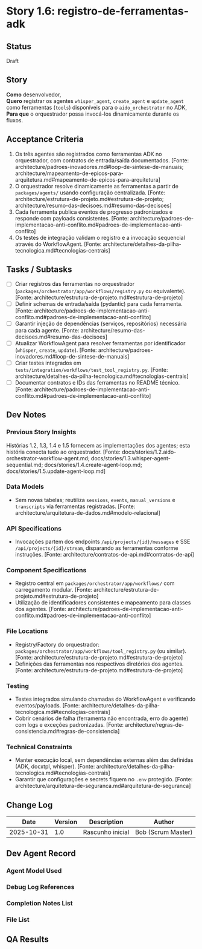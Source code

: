 ﻿# Story 1.6: registro-de-ferramentas-adk

## Status
Draft

## Story
**Como** desenvolvedor,\
**Quero** registrar os agentes `whisper_agent`, `create_agent` e `update_agent` como ferramentas (`tools`) disponíveis para o `aido_orchestrator` no ADK,\
**Para que** o orquestrador possa invocá-los dinamicamente durante os fluxos.

## Acceptance Criteria
1. Os três agentes são registrados como ferramentas ADK no orquestrador, com contratos de entrada/saída documentados. [Fonte: architecture/padroes-inovadores.md#loop-de-sintese-de-manuais; architecture/mapeamento-de-epicos-para-arquitetura.md#mapeamento-de-epicos-para-arquitetura]
2. O orquestrador resolve dinamicamente as ferramentas a partir de `packages/agents/` usando configuração centralizada. [Fonte: architecture/estrutura-de-projeto.md#estrutura-de-projeto; architecture/resumo-das-decisoes.md#resumo-das-decisoes]
3. Cada ferramenta publica eventos de progresso padronizados e responde com payloads consistentes. [Fonte: architecture/padroes-de-implementacao-anti-conflito.md#padroes-de-implementacao-anti-conflito]
4. Os testes de integração validam o registro e a invocação sequencial através do WorkflowAgent. [Fonte: architecture/detalhes-da-pilha-tecnologica.md#tecnologias-centrais]

## Tasks / Subtasks
- [ ] Criar registros das ferramentas no orquestrador (`packages/orchestrator/app/workflows/registry.py` ou equivalente). [Fonte: architecture/estrutura-de-projeto.md#estrutura-de-projeto]
- [ ] Definir schemas de entrada/saída (pydantic) para cada ferramenta. [Fonte: architecture/padroes-de-implementacao-anti-conflito.md#padroes-de-implementacao-anti-conflito]
- [ ] Garantir injeção de dependências (serviços, repositórios) necessária para cada agente. [Fonte: architecture/resumo-das-decisoes.md#resumo-das-decisoes]
- [ ] Atualizar WorkflowAgent para resolver ferramentas por identificador (`whisper`, `create`, `update`). [Fonte: architecture/padroes-inovadores.md#loop-de-sintese-de-manuais]
- [ ] Criar testes integrados em `tests/integration/workflows/test_tool_registry.py`. [Fonte: architecture/detalhes-da-pilha-tecnologica.md#tecnologias-centrais]
- [ ] Documentar contratos e IDs das ferramentas no README técnico. [Fonte: architecture/padroes-de-implementacao-anti-conflito.md#padroes-de-implementacao-anti-conflito]

## Dev Notes
### Previous Story Insights
Histórias 1.2, 1.3, 1.4 e 1.5 fornecem as implementações dos agentes; esta história conecta tudo ao orquestrador. [Fonte: docs/stories/1.2.aido-orchestrator-workflow-agent.md; docs/stories/1.3.whisper-agent-sequential.md; docs/stories/1.4.create-agent-loop.md; docs/stories/1.5.update-agent-loop.md]

### Data Models
- Sem novas tabelas; reutiliza `sessions`, `events`, `manual_versions` e `transcripts` via ferramentas registradas. [Fonte: architecture/arquitetura-de-dados.md#modelo-relacional]

### API Specifications
- Invocações partem dos endpoints `/api/projects/{id}/messages` e SSE `/api/projects/{id}/stream`, disparando as ferramentas conforme instruções. [Fonte: architecture/contratos-de-api.md#contratos-de-api]

### Component Specifications
- Registro central em `packages/orchestrator/app/workflows/` com carregamento modular. [Fonte: architecture/estrutura-de-projeto.md#estrutura-de-projeto]
- Utilização de identificadores consistentes e mapeamento para classes dos agentes. [Fonte: architecture/padroes-de-implementacao-anti-conflito.md#padroes-de-implementacao-anti-conflito]

### File Locations
- Registry/Factory do orquestrador: `packages/orchestrator/app/workflows/tool_registry.py` (ou similar). [Fonte: architecture/estrutura-de-projeto.md#estrutura-de-projeto]
- Definições das ferramentas nos respectivos diretórios dos agentes. [Fonte: architecture/estrutura-de-projeto.md#estrutura-de-projeto]

### Testing
- Testes integrados simulando chamadas do WorkflowAgent e verificando eventos/payloads. [Fonte: architecture/detalhes-da-pilha-tecnologica.md#tecnologias-centrais]
- Cobrir cenários de falha (ferramenta não encontrada, erro do agente) com logs e exceções padronizadas. [Fonte: architecture/regras-de-consistencia.md#regras-de-consistencia]

### Technical Constraints
- Manter execução local, sem dependências externas além das definidas (ADK, docxtpl, whisper). [Fonte: architecture/detalhes-da-pilha-tecnologica.md#tecnologias-centrais]
- Garantir que configurações e secrets fiquem no `.env` protegido. [Fonte: architecture/arquitetura-de-seguranca.md#arquitetura-de-seguranca]

## Change Log
| Date | Version | Description | Author |
|---|---|---|---|
| 2025-10-31 | 1.0 | Rascunho inicial | Bob (Scrum Master) |

## Dev Agent Record
### Agent Model Used

### Debug Log References

### Completion Notes List

### File List

## QA Results

